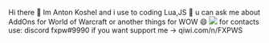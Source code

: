  Hi there 👋
 Im Anton Koshel
 and i use to coding Lua,JS 🤔
 u can ask me about AddOns for World of Warcraft or another things for WOW 😄
[![](https://github.com/mrousavy/mrousavy/blob/master/img/dino.gif)](https://chromedino.com)
 for contacts use: discord fxpw#9990
 if you want support me -> qiwi.com/n/FXPWS

<!--
**fxpw/fxpw** is a ✨ _special_ ✨ repository because its `README.md` (this file) appears on your GitHub profile.

Here are some ideas to get you started:

- 🔭 I’m currently working on ...
- 🌱 I’m currently learning ...
- 👯 I’m looking to collaborate on ...
- 🤔 I’m looking for help with ...
- 💬 Ask me about ...
- 📫 How to reach me: ...
- 😄 Pronouns: ...
- ⚡ Fun fact: ...
-->


